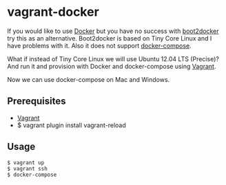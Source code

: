 # vagrant-docker

If you would like to use [Docker](https://www.docker.com/) but you have no success with [boot2docker](http://boot2docker.io/) try this as an alternative. Boot2docker is based on Tiny Core Linux and I have problems with it. Also it does not support [docker-compose](https://docs.docker.com/compose/).

What if instead of Tiny Core Linux we will use Ubuntu 12.04 LTS (Precise)? And run it and provision with Docker and docker-compose using [Vagrant](https://www.vagrantup.com/).

Now we can use docker-compose on Mac and Windows.

## Prerequisites

- [Vagrant](https://www.vagrantup.com/)
- $ vagrant plugin install vagrant-reload

## Usage

    $ vagrant up
    $ vagrant ssh
    $ docker-compose
